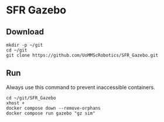 # SFR Gazebo

## Download

```commandline
mkdir -p ~/git
cd ~/git
git clone https://github.com/UoMMScRobotics/SFR_Gazebo.git
```

## Run

Always use this command to prevent inaccessible containers.

```commandline
cd ~/git/SFR_Gazebo
xhost +
docker compose down --remove-orphans
docker compose run gazebo "gz sim"
```


